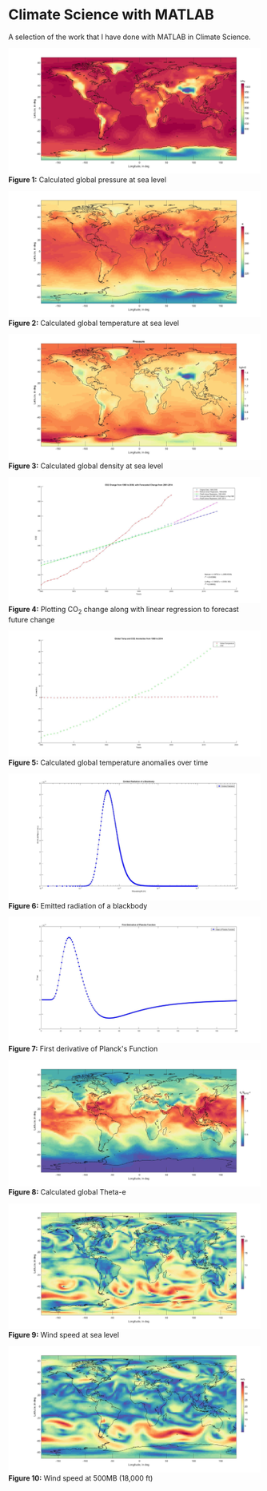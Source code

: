 # Climate Science with MATLAB
A selection of the work that I have done with MATLAB in Climate Science.

![test](HW2/Figures/p1.jpg)**Figure 1:** Calculated global pressure at sea level

![test](HW2/Figures/t1.jpg)**Figure 2:** Calculated global temperature at sea level

![test](HW3/Figures/Pressure.jpg)**Figure 3:** Calculated global density at sea level

![test](HW6/Figures/Figure%202.jpg)**Figure 4:** Plotting CO<sub>2</sub> change along with linear regression to forecast future change

![test](HW6/Figures/Figure%203.jpg)**Figure 5:** Calculated global temperature anomalies over time

![test](HW8/Figures/Figure%201.jpg)**Figure 6:** Emitted radiation of a blackbody

![test](HW8/Figures/Figure%203.jpg)**Figure 7:** First derivative of Planck's Function

![test](Project%201/Figures/Figure%203.jpg)**Figure 8:** Calculated global Theta-e

![test](Project%202/Figures/Figure%2017.jpg)**Figure 9:** Wind speed at sea level

![test](Project%202/Figures/Figure%2018.jpg)**Figure 10:** Wind speed at 500MB (18,000 ft)
